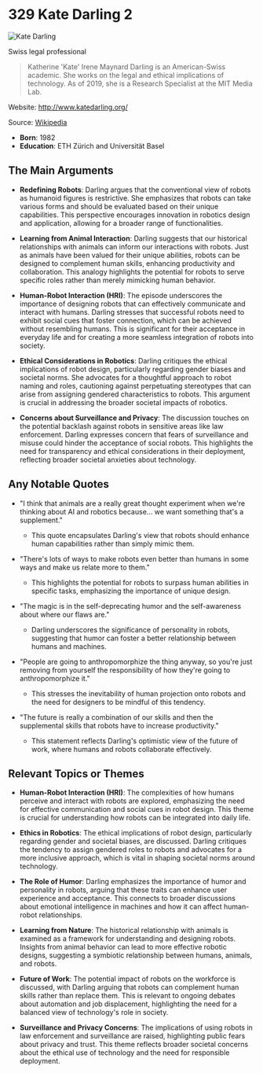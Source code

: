 # 329 Kate Darling 2


![Kate Darling](https://encrypted-tbn0.gstatic.com/images?q=tbn:ANd9GcRA5_7RRyGvjCJwr79zPBNzpiGDMRkfDxY2ee7AbFA&s=0)

Swiss legal professional

> Katherine 'Kate' Irene Maynard Darling is an American-Swiss academic. She works on the legal and ethical implications of technology. As of 2019, she is a Research Specialist at the MIT Media Lab.

Website: http://www.katedarling.org/

Source: [Wikipedia](https://en.wikipedia.org/wiki/Kate_Darling)

- **Born**: 1982
- **Education**: ETH Zürich and Universität Basel


## The Main Arguments

- **Redefining Robots**: Darling argues that the conventional view of robots as humanoid figures is restrictive. She emphasizes that robots can take various forms and should be evaluated based on their unique capabilities. This perspective encourages innovation in robotics design and application, allowing for a broader range of functionalities.

- **Learning from Animal Interaction**: Darling suggests that our historical relationships with animals can inform our interactions with robots. Just as animals have been valued for their unique abilities, robots can be designed to complement human skills, enhancing productivity and collaboration. This analogy highlights the potential for robots to serve specific roles rather than merely mimicking human behavior.

- **Human-Robot Interaction (HRI)**: The episode underscores the importance of designing robots that can effectively communicate and interact with humans. Darling stresses that successful robots need to exhibit social cues that foster connection, which can be achieved without resembling humans. This is significant for their acceptance in everyday life and for creating a more seamless integration of robots into society.

- **Ethical Considerations in Robotics**: Darling critiques the ethical implications of robot design, particularly regarding gender biases and societal norms. She advocates for a thoughtful approach to robot naming and roles, cautioning against perpetuating stereotypes that can arise from assigning gendered characteristics to robots. This argument is crucial in addressing the broader societal impacts of robotics.

- **Concerns about Surveillance and Privacy**: The discussion touches on the potential backlash against robots in sensitive areas like law enforcement. Darling expresses concern that fears of surveillance and misuse could hinder the acceptance of social robots. This highlights the need for transparency and ethical considerations in their deployment, reflecting broader societal anxieties about technology.

## Any Notable Quotes

- "I think that animals are a really great thought experiment when we're thinking about AI and robotics because... we want something that's a supplement."
  - This quote encapsulates Darling's view that robots should enhance human capabilities rather than simply mimic them.

- "There's lots of ways to make robots even better than humans in some ways and make us relate more to them."
  - This highlights the potential for robots to surpass human abilities in specific tasks, emphasizing the importance of unique design.

- "The magic is in the self-deprecating humor and the self-awareness about where our flaws are."
  - Darling underscores the significance of personality in robots, suggesting that humor can foster a better relationship between humans and machines.

- "People are going to anthropomorphize the thing anyway, so you're just removing from yourself the responsibility of how they're going to anthropomorphize it."
  - This stresses the inevitability of human projection onto robots and the need for designers to be mindful of this tendency.

- "The future is really a combination of our skills and then the supplemental skills that robots have to increase productivity."
  - This statement reflects Darling's optimistic view of the future of work, where humans and robots collaborate effectively.

## Relevant Topics or Themes

- **Human-Robot Interaction (HRI)**: The complexities of how humans perceive and interact with robots are explored, emphasizing the need for effective communication and social cues in robot design. This theme is crucial for understanding how robots can be integrated into daily life.

- **Ethics in Robotics**: The ethical implications of robot design, particularly regarding gender and societal biases, are discussed. Darling critiques the tendency to assign gendered roles to robots and advocates for a more inclusive approach, which is vital in shaping societal norms around technology.

- **The Role of Humor**: Darling emphasizes the importance of humor and personality in robots, arguing that these traits can enhance user experience and acceptance. This connects to broader discussions about emotional intelligence in machines and how it can affect human-robot relationships.

- **Learning from Nature**: The historical relationship with animals is examined as a framework for understanding and designing robots. Insights from animal behavior can lead to more effective robotic designs, suggesting a symbiotic relationship between humans, animals, and robots.

- **Future of Work**: The potential impact of robots on the workforce is discussed, with Darling arguing that robots can complement human skills rather than replace them. This is relevant to ongoing debates about automation and job displacement, highlighting the need for a balanced view of technology's role in society.

- **Surveillance and Privacy Concerns**: The implications of using robots in law enforcement and surveillance are raised, highlighting public fears about privacy and trust. This theme reflects broader societal concerns about the ethical use of technology and the need for responsible deployment.
